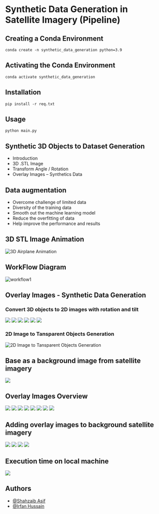 # Synthetic Data Generation in Satellite Imagery (Pipeline)

## Creating a Conda Environment
```
conda create -n synthetic_data_generation python=3.9
```
## Activating the Conda Environment
```
conda activate synthetic_data_generation
```

## Installation
```
pip install -r req.txt
```
## Usage
```
python main.py
```

## Synthetic 3D Objects to Dataset Generation

- Introduction
- 3D .STL Image 
- Transform Angle / Rotation
- Overlay Images – Synthetics Data

## Data augmentation

- Overcome challenge of limited data
- Diversity of the training data
- Smooth out the machine learning model
- Reduce the overfitting of data
- Help improve the performance and results


## 3D STL Image Animation

<!-- ![3D Airplane Animation](./imgs/3d-img-animation.gif) -->

![3D Airplane Animation](./imgs/3d-img-animation.gif)

## WorkFlow Diagram
![workflow1](./imgs/WorkFlow1.png)

## Overlay Images - Synthetic Data Generation

### Convert 3D objects to 2D images with rotation and tilt
![](./imgs/3dto2d%20(1).png)
![](./imgs/3dto2d%20(2).png)
![](./imgs/3dto2d%20(3).png)
![](./imgs/3dto2d%20(4).png)
![](./imgs/3dto2d%20(5).png)
![](./imgs/3dto2d%20(6).png)

<!-- <img src="./imgs/3dto2d%20(1).png" width=300 height=300>
<img src="./imgs/3dto2d%20(2).png" width=300 height=300>
<img src="./imgs/3dto2d%20(3).png" width=300 height=300>
<img src="./imgs/3dto2d%20(4).png" width=300 height=300>
<img src="./imgs/3dto2d%20(5).png" width=300 height=300>
<img src="./imgs/3dto2d%20(6).png" width=300 height=300> -->


### 2D Image to Tansparent Objects Generation
![2D Image to Tansparent Objects Generation](./imgs/img2tobj.png)
<br />

## Base as a background image from satellite imagery
![](./imgs/satellite_img1.jpg)
<!-- <img src="./imgs/satellite_img1.jpg" width=300 height=300> -->

## Overlay Images Overview
![](./imgs/overlay%20(1).png)
![](./imgs/overlay%20(2).png)
![](./imgs/overlay%20(3).png)
![](./imgs/overlay%20(4).png)
![](./imgs/overlay%20(5).png)
![](./imgs/overlay%20(6).png)
![](./imgs/overlay%20(7).png)
![](./imgs/overlay%20(8).png)

## Adding overlay images to background satellite imagery
![](./imgs/s_img%20(1).png)
![](./imgs/s_img%20(2).png)
![](./imgs/s_img%20(3).png)
![](./imgs/s_img%20(4).png)
<!-- <img src="./imgs/s_img%20(1).png" width=200 height=200>
<img src="./imgs/s_img%20(2).png" width=200 height=200>
<img src="./imgs/s_img%20(3).png" width=200 height=200>
<img src="./imgs/s_img%20(4).png" width=200 height=200> -->

## Execution time on local machine
![](./imgs/execution1.png)

## Authors
- [@Shahzaib Asif](https://www.github.com/theshahzaib)
- [@Irfan Hussain](https://www.linkedin.com/in/irfan-hussain-378128174)


